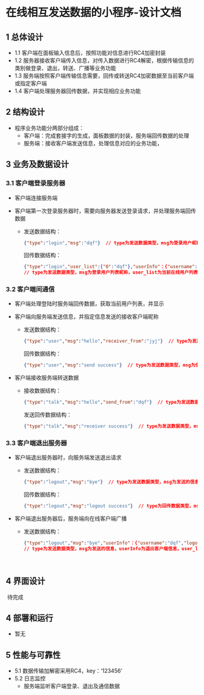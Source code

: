 # **在线相互发送数据的小程序-设计文档**



## 1 总体设计

- 1.1 客户端在面板输入信息后，按照功能对信息进行RC4加密封装
- 1.2 服务器接收客户端传入信息，对传入数据进行RC4解密，根据传输信息的类别做登录、退出，转送、广播等业务功能
- 1.3 服务端按照客户端传输信息需要，回传或转送RC4加密数据至当前客户端或指定客户端
- 1.4 客户端处理服务器回传数据，并实现相应业务功能



 ## 2 结构设计

* 程序业务功能分两部分组成：
  * 客户端：完成套接字的生成，面板数据的封装，服务端回传数据的处理
  * 服务端：接收客户端发送信息，处理信息对应的业务功能，



## 3 业务及数据设计

### 3.1 客户端登录服务器

- 客户端连接服务端

- 客户端第一次登录服务器时，需要向服务器发送登录请求，并处理服务端回传数据

  * 发送数据结构：

    ```json
    {"type":"login","msg":"dqf"}  // type为发送数据类型，msg为登录用户昵称
    ```

    回传数据结构：

    ````json
    {"type":"login","user_list":{"0":"dqf"},"userInfo"：{"username":"dqf","login_time":"2021-08-07 12:07"}} 
    // type为发送数据类型，msg为登录用户列表昵称，user_list为当前在线用户列表，userInfo为当前登录信息
    ````

   

### 3.2 客户端间通信

- 客户端处理登陆时服务端回传数据，获取当前用户列表，并显示

- 客户端向服务端发送信息，并指定信息发送的接收客户端昵称

  * 发送数据结构：

    ```json
    {"type":"user","msg":"hello","receiver_from":"jyj"}  // type为发送数据类型，msg为发送的信息，receiver_from为信息接收方昵称
    ```

    回传数据结构：

    ```json
    {"type":"user","msg":"send success"}  // type为发送数据类型，msg为信息成功发送回传信息
    ```

- 客户端接收服务端转送数据

  * 接收数据结构：

    ```json
    {"type":"talk","msg":"hello","send_from":"dqf"}  // type为发送数据类型，msg为发送的信息，send_from为信息发送方昵称
    ```

    发送回传数据结构：

    ```json
    {"type":"talk","msg":"receiver success"}  // type为发送数据类型，msg为信息成功发送回传信息
    ```

  

### 3.3 客户端退出服务器

* 客户端退出服务器时，向服务端发送退出请求

  * 发送数据结构：

    ```json
    {"type":"logout","msg":"bye"}  // type为发送数据类型，msg为发送的信息，receiver_from为信息接收方昵称
    ```

    回传数据结构：

    ```json
    {"type":"logout","msg":"logout success"}  // type为回传数据类型，msg为退出成功反馈，接收后自动断开连接
    ```

* 客户端退出服务器后，服务端向在线客户端广播

  - 发送数据结构：

    ```json
    {"type":"logout","msg":"bye","userInfo"：{"username":"dqf","logout_time":"2021-08-07 12:07"},"user_list":{"0":"jyj"}}  
    // type为发送数据类型，msg为发送的信息，userInfo为退出客户端信息，user_list为当前在线用户
    ```

​        

## 4 界面设计

​      待完成

## 4  部署和运行

  - 暂无


## 5 性能与可靠性

* 5.1 数据传输加解密采用RC4，key：‘123456’
* 5.2 日志监控
  * 服务端监听客户端登录、退出及通信数据

